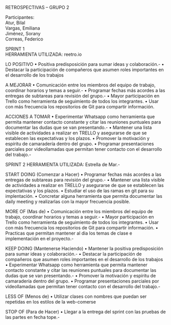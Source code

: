 ﻿RETROSPECTIVAS – GRUPO 2 

Participantes:  
Atur, Bilal  
Vargas, Emiliana  
Jiménez, Sorany  
Correas, Federico  

SPRINT 1  
HERRAMIENTA UTILIZADA:
reetro.io

LO POSITIVO
•	Positiva predisposición para sumar ideas y colaboración.-
•	Destacar la participación de compañeros que asumen roles importantes en el desarrollo de los trabajos

A MEJORAR
•	Comunicación entre los miembros del equipo de trabajo, coordinar horarios y temas a seguir.-
•	Programar fechas más acordes a las entregas de subtareas para revisión del grupo.-
•	Mayor participación en Trello como herramienta de seguimiento de todos los integrantes.
•	Usar con más frecuencia los repositorios de Git para compartir información.

ACCIONES A TOMAR
•	Experimentar Whatsapp como herramienta que permita mantener contacto constante y citar las reuniones puntuales para documentar las dudas que se van presentando.-
•	Mantener una lista visible de actividades a realizar en TRELLO y asegurarse de que se establecen las expectativas y los plazos.
•	Promover la motivación y espíritu de camaradería dentro del grupo.
•	Programar presentaciones parciales por videollamadas que permitan tener contacto con el desarrollo del trabajo.-

SPRINT 2
HERRAMIENTA UTILIZADA:
Estrella de Mar.-

START DOING (Comenzar a Hacer)
•	Programar fechas más acordes a las entregas de subtareas para revisión del grupo.-
•	Mantener una lista visible de actividades a realizar en TRELLO y asegurarse de que se establecen las expectativas y los plazos.
•	Estudiar el uso de las ramas en git para su implentación.
•	Concretar alguna herramienta que permita documentar las daily meeting y realizarlas con la mayor frecuencia posible.

MORE OF (Mas de)
•	Comunicación entre los miembros del equipo de trabajo, coordinar horarios y temas a seguir.-
•	Mayor participación en Trello como herramienta de seguimiento de todos los integrantes.
•	Usar con más frecuencia los repositorios de Git para compartir información.
•	Practicas que permitan mantener al dia los temas de clase e implementación en el proyecto.-

KEEP DOING (Mantenerse Haciendo)
•	Mantener la positiva predisposición para sumar ideas y colaboración.-
•	Destacar la participación de compañeros que asumen roles importantes en el desarrollo de los trabajos
•	Experimentar Whatsapp como herramienta que permita mantener contacto constante y citar las reuniones puntuales para documentar las dudas que se van presentando.-
•	Promover la motivación y espíritu de camaradería dentro del grupo.
•	Programar presentaciones parciales por videollamadas que permitan tener contacto con el desarrollo del trabajo.-

LESS OF (Menos de)
•	Utilizar clases con nombres que puedan ser repetidas en los estilos de la web-comerse

STOP OF (Para de Hacer)
•	Llegar a la entrega del sprint con las pruebas de las partes en fecha tope.-







